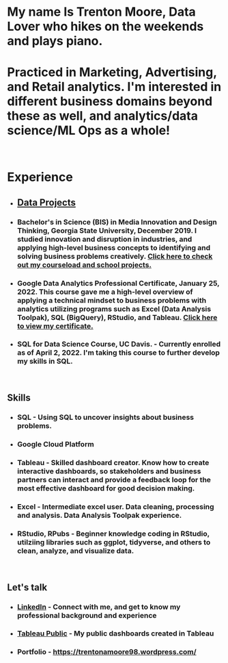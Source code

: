 # My name Is Trenton Moore, Data Lover who hikes on the weekends and plays piano.

# Practiced in Marketing, Advertising, and Retail analytics. I'm interested in different business domains beyond these as well, and analytics/data science/ML Ops as a whole!

&nbsp;
# Experience
* ## **[Data Projects](https://github.com/TrentonMoore98/Data-Projects_TrentonMoore)** 

* ### **Bachelor's in Science (BIS) in Media Innovation and Design Thinking, Georgia State University, December 2019.** I studied innovation and disruption in industries, and applying high-level business concepts to identifying and solving business problems creatively. [Click here to check out my courseload and school projects.](https://wordpress.com/page/trentonamoore98.wordpress.com/235)

* ### **Google Data Analytics Professional Certificate, January 25, 2022.** This course gave me a high-level overview of applying a technical mindset to business problems with analytics utilizing programs such as Excel (Data Analysis Toolpak), SQL (BigQuery), RStudio, and Tableau. [Click here to view my certificate.](https://trentonamoore98.wordpress.com/google-data-analytics-certificate-learning-log-trenton-moore/)
* ### **SQL for Data Science Course, UC Davis.** - Currently enrolled as of April 2, 2022. I'm taking this course to further develop my skills in SQL. 

&nbsp;
## Skills

* ### **SQL** - Using SQL to uncover insights about business problems.

* ### **Google Cloud Platform**

* ### **Tableau** - Skilled dashboard creator. Know how to create interactive dashboards, so stakeholders and business partners can interact and provide a feedback loop for the most effective dashboard for good decision making.
* ### **Excel** - Intermediate excel user. Data cleaning, processing and analysis. Data Analysis Toolpak experience. 
* ### **RStudio, RPubs** - Beginner knowledge coding in RStudio, utilziing libraries such as ggplot, tidyverse, and others to clean, analyze, and visualize data. 

&nbsp;
## Let's talk

* ### [LinkedIn](https://www.linkedin.com/in/tmtrentmoore/) - Connect with me, and get to know my professional background and experience
* ### [Tableau Public](https://public.tableau.com/profile/trenton.moore4482#!/?newProfile=&activeTab=0) - My public dashboards created in Tableau
* ### Portfolio - https://trentonamoore98.wordpress.com/




